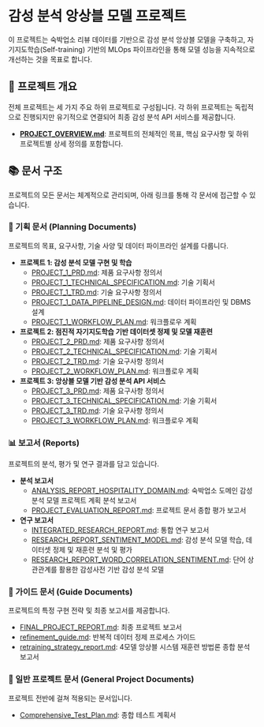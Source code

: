 # 감성 분석 앙상블 모델 프로젝트

이 프로젝트는 숙박업소 리뷰 데이터를 기반으로 감성 분석 앙상블 모델을 구축하고, 자기지도학습(Self-training) 기반의 MLOps 파이프라인을 통해 모델 성능을 지속적으로 개선하는 것을 목표로 합니다.

## 🚀 프로젝트 개요

전체 프로젝트는 세 가지 주요 하위 프로젝트로 구성됩니다. 각 하위 프로젝트는 독립적으로 진행되지만 유기적으로 연결되어 최종 감성 분석 API 서비스를 제공합니다.

*   **[PROJECT_OVERVIEW.md](planning/PROJECT_OVERVIEW.md)**: 프로젝트의 전체적인 목표, 핵심 요구사항 및 하위 프로젝트별 상세 정의를 포함합니다.

## 📚 문서 구조

프로젝트의 모든 문서는 체계적으로 관리되며, 아래 링크를 통해 각 문서에 접근할 수 있습니다.

### 📝 기획 문서 (Planning Documents)

프로젝트의 목표, 요구사항, 기술 사양 및 데이터 파이프라인 설계를 다룹니다.

*   **프로젝트 1: 감성 분석 모델 구현 및 학습**
    *   [PROJECT_1_PRD.md](planning/PROJECT_1_PRD.md): 제품 요구사항 정의서
    *   [PROJECT_1_TECHNICAL_SPECIFICATION.md](planning/PROJECT_1_TECHNICAL_SPECIFICATION.md): 기술 기획서
    *   [PROJECT_1_TRD.md](planning/PROJECT_1_TRD.md): 기술 요구사항 정의서
    *   [PROJECT_1_DATA_PIPELINE_DESIGN.md](planning/PROJECT_1_DATA_PIPELINE_DESIGN.md): 데이터 파이프라인 및 DBMS 설계
    *   [PROJECT_1_WORKFLOW_PLAN.md](planning/PROJECT_1_WORKFLOW_PLAN.md): 워크플로우 계획
*   **프로젝트 2: 점진적 자기지도학습 기반 데이터셋 정제 및 모델 재훈련**
    *   [PROJECT_2_PRD.md](planning/PROJECT_2_PRD.md): 제품 요구사항 정의서
    *   [PROJECT_2_TECHNICAL_SPECIFICATION.md](planning/PROJECT_2_TECHNICAL_SPECIFICATION.md): 기술 기획서
    *   [PROJECT_2_TRD.md](planning/PROJECT_2_TRD.md): 기술 요구사항 정의서
    *   [PROJECT_2_WORKFLOW_PLAN.md](planning/PROJECT_2_WORKFLOW_PLAN.md): 워크플로우 계획
*   **프로젝트 3: 앙상블 모델 기반 감성 분석 API 서비스**
    *   [PROJECT_3_PRD.md](planning/PROJECT_3_PRD.md): 제품 요구사항 정의서
    *   [PROJECT_3_TECHNICAL_SPECIFICATION.md](planning/PROJECT_3_TECHNICAL_SPECIFICATION.md): 기술 기획서
    *   [PROJECT_3_TRD.md](planning/PROJECT_3_TRD.md): 기술 요구사항 정의서
    *   [PROJECT_3_WORKFLOW_PLAN.md](planning/PROJECT_3_WORKFLOW_PLAN.md): 워크플로우 계획

### 📊 보고서 (Reports)

프로젝트의 분석, 평가 및 연구 결과를 담고 있습니다.

*   **분석 보고서**
    *   [ANALYSIS_REPORT_HOSPITALITY_DOMAIN.md](reports/analysis/ANALYSIS_REPORT_HOSPITALITY_DOMAIN.md): 숙박업소 도메인 감성 분석 모델 프로젝트 계획 분석 보고서
    *   [PROJECT_EVALUATION_REPORT.md](reports/analysis/PROJECT_EVALUATION_REPORT.md): 프로젝트 문서 종합 평가 보고서
*   **연구 보고서**
    *   [INTEGRATED_RESEARCH_REPORT.md](reports/research/INTEGRATED_RESEARCH_REPORT.md): 통합 연구 보고서
    *   [RESEARCH_REPORT_SENTIMENT_MODEL.md](reports/research/RESEARCH_REPORT_SENTIMENT_MODEL.md): 감성 분석 모델 학습, 데이터셋 정제 및 재훈련 분석 및 평가
    *   [RESEARCH_REPORT_WORD_CORRELATION_SENTIMENT.md](reports/research/RESEARCH_REPORT_WORD_CORRELATION_SENTIMENT.md): 단어 상관관계를 활용한 감성사전 기반 감성 분석 모델

### 📖 가이드 문서 (Guide Documents)

프로젝트의 특정 구현 전략 및 최종 보고서를 제공합니다.

*   [FINAL_PROJECT_REPORT.md](docs/others/FINAL_PROJECT_REPORT.md): 최종 프로젝트 보고서
*   [refinement_guide.md](docs/others/refinement_guide.md): 반복적 데이터 정제 프로세스 가이드
*   [retraining_strategy_report.md](docs/others/retraining_strategy_report.md): 4모델 앙상블 시스템 재훈련 방법론 종합 분석 보고서

### 📄 일반 프로젝트 문서 (General Project Documents)

프로젝트 전반에 걸쳐 적용되는 문서입니다.

*   [Comprehensive_Test_Plan.md](Comprehensive_Test_Plan.md): 종합 테스트 계획서
